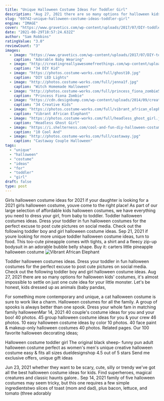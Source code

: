 ```yaml
---
title: "Unique Halloween Costume Ideas For Toddler Girl"
description: "Aug 27, 2021 there are so many options for halloween kids' costumes, it's almost impossible to settle on just one cute idea for your little monster. Let's be honest, kids dressed up as animals (baby pandas,"
slug: "69742-unique-halloween-costume-ideas-toddler-girl"
engine: "IMAGE"
cover: "https://www.gravetics.com/wp-content/uploads/2017/07/DIY-toddler-Halloween-ghost-costume.jpg"
date: "2021-08-29T18:57:24.632Z"
author: "Sam Robbins"
ratingValue: "3.0"
reviewCount: "3"
images:
  - image: "https://www.gravetics.com/wp-content/uploads/2017/07/DIY-toddler-Halloween-ghost-costume.jpg"
    caption: "Adorable Baby Wearing"
  - image: "http://creatingreallyawesomefreethings.com/wp-content/uploads/2012/05/boy011.jpg"
    caption: "34 DIY Kid"
  - image: "https://photos.costume-works.com/full/ghost10.jpg"
    caption: "DIY LED Lights"
  - image: "http://photos.costume-works.com/full/jenna1f.jpg"
    caption: "Witch Homemade Halloween"
  - image: "http://photos.costume-works.com/full/princess_fiona_zombie5.jpg"
    caption: "Princess Fiona Zombie"
  - image: "https://cdn.designbump.com/wp-content/uploads/2014/09/creative-halloween-costumes-003.jpg"
    caption: "34 Creative Kids"
  - image: "https://photos.costume-works.com/full/vibrant_african_elephant.jpg"
    caption: "Vibrant African Elephant"
  - image: "https://photos.costume-works.com/full/headless_ghost_girl.jpg"
    caption: "Headless Ghost Girl"
  - image: "https://i.shelterness.com/cool-and-fun-diy-halloween-costumes-for-boys1-500x750.jpg"
    caption: "10 Cool And"
  - image: "http://photos.costume-works.com/full/castaway.jpg"
    caption: "Castaway Couple Halloween"
tags:
  - "unique"
  - "halloween"
  - "costume"
  - "ideas"
  - "for"
  - "toddler"
  - "girl"
draft: false
type: post
---
```


Girls halloween costume ideas for 2021 if your daughter is looking for a 2021 girls halloween costume, youve come to the right place!  As part of our large selection of affordable kids halloween costumes, we have everything you need to dress your girl, from baby to toddler. Toddler halloween costumes ideas. Dress your toddler in fun halloween costumes for the perfect excuse to post cute pictures on social media. Check out the following toddler boy and girl halloween costume ideas. Sep 21, 2021 if youre looking for more unique toddler halloween costume ideas, turn to food. This too-cute pineapple comes with tights, a shirt and a fleecy zip-up bodysuit in an adorable bubble belly shape. Buy it: carters little pineapple halloween costume
![Vibrant African Elephant](https://photos.costume-works.com/full/vibrant_african_elephant.jpg "Vibrant African Elephant")

Toddler halloween costumes ideas. Dress your toddler in fun halloween costumes for the perfect excuse to post cute pictures on social media. Check out the following toddler boy and girl halloween costume ideas. Aug 27, 2021 there are so many options for halloween kids&#39; costumes, it&#39;s almost impossible to settle on just one cute idea for your little monster. Let&#39;s be honest, kids dressed up as animals (baby pandas,
<!--inArticleAds-->

<!--galleryOne-->

For something more contemporary and unique, a cat halloween costume is sure to work like a charm. Halloween costumes for all the family. A group of spooks is always better than one spook. Dress your whole fam in matching family halloweenMar 14, 2021 40 couple's costume ideas for you and your boo! 40 photos. 45 group halloween costume ideas for you & your crew 46 photos. 10 easy halloween costume ideas by color 10 photos. 40 face paint & makeup-only halloween costumes 40 photos. Related pages. Our 100 favorite halloween decorating ideas;
<!--inArticleAds-->

<!--galleryTwo-->

Halloween costume toddler girl  The original black sheep- funny pun adult halloween costume perfect as women's men's unique creative halloween costume easy & fits all sizes dueldesignshop 4.5 out of 5 stars Send me exclusive offers, unique gift ideas
<!--galleryThree-->

Jun 23, 2021 whether they want to be scary, cute, silly or trendy we've got all the best halloween costume ideas for kids. Find superheroes, magical creatures and classic haunts galore.. Sep 14, 2021 family of five halloween costumes may seem tricky, but this one requires a few simple ingredientstwo slices of toast (mom and dad), plus bacon, lettuce, and tomato (three adorably